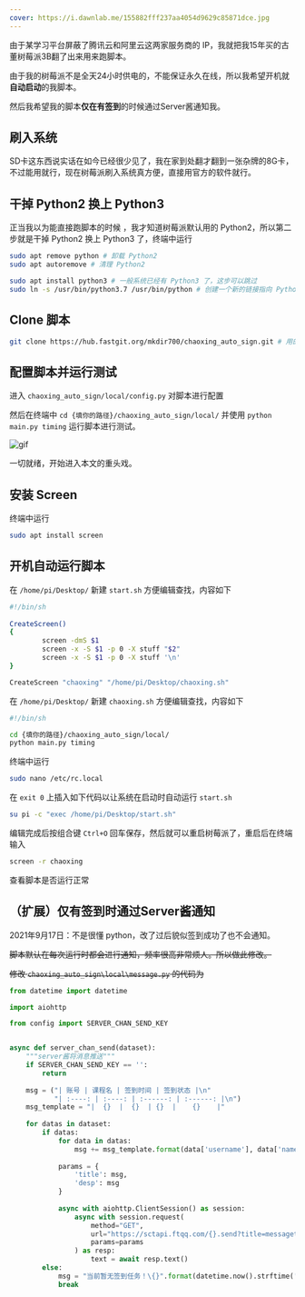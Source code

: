 ```yaml
---
cover: https://i.dawnlab.me/155882fff237aa4054d9629c85871dce.jpg
---
```


由于某学习平台屏蔽了腾讯云和阿里云这两家服务商的 IP，我就把我15年买的古董树莓派3B翻了出来用来跑脚本。

<!--more-->

由于我的树莓派不是全天24小时供电的，不能保证永久在线，所以我希望开机就**自动启动**的我脚本。

然后我希望我的脚本**仅在有签到**的时候通过Server酱通知我。

## 刷入系统

SD卡这东西说实话在如今已经很少见了，我在家到处翻才翻到一张杂牌的8G卡，不过能用就行，现在树莓派刷入系统真方便，直接用官方的软件就行。

## 干掉 Python2 换上 Python3

正当我以为能直接跑脚本的时候 ，我才知道树莓派默认用的 Python2，所以第二步就是干掉 Python2 换上 Python3 了，终端中运行

```sh
sudo apt remove python # 卸载 Python2 
sudo apt autoremove # 清理 Python2
```

```sh
sudo apt install python3 # 一般系统已经有 Python3 了，这步可以跳过
sudo ln -s /usr/bin/python3.7 /usr/bin/python #	创建一个新的链接指向 Python3
```

## Clone 脚本

```sh
git clone https://hub.fastgit.org/mkdir700/chaoxing_auto_sign.git # 用的 Github 加速源
```

## 配置脚本并运行测试

进入 `chaoxing_auto_sign/local/config.py`  对脚本进行配置

然后在终端中 `cd {填你的路径}/chaoxing_auto_sign/local/` 并使用 `python main.py timing` 运行脚本进行测试。

![gif](https://files.catbox.moe/fuix1y.gif)

一切就绪，开始进入本文的重头戏。

## 安装 Screen

终端中运行

```sh
sudo apt install screen
```

## 开机自动运行脚本

在 `/home/pi/Desktop/` 新建 `start.sh` 方便编辑查找，内容如下

```sh
#!/bin/sh
 
CreateScreen()
{
        screen -dmS $1
        screen -x -S $1 -p 0 -X stuff "$2"
        screen -x -S $1 -p 0 -X stuff '\n'
}

CreateScreen "chaoxing" "/home/pi/Desktop/chaoxing.sh"
```

在 `/home/pi/Desktop/` 新建 `chaoxing.sh` 方便编辑查找，内容如下

```sh
#!/bin/sh

cd {填你的路径}/chaoxing_auto_sign/local/
python main.py timing
```

终端中运行

```sh
sudo nano /etc/rc.local
```

在 `exit 0` 上插入如下代码以让系统在启动时自动运行 `start.sh`

```sh
su pi -c "exec /home/pi/Desktop/start.sh"
```

编辑完成后按组合键 `Ctrl+O` 回车保存，然后就可以重启树莓派了，重启后在终端输入

```sh
screen -r chaoxing
```

查看脚本是否运行正常

## （扩展）仅有签到时通过Server酱通知

2021年9月17日：不是很懂 python，改了过后貌似签到成功了也不会通知。

~~脚本默认在每次运行时都会进行通知，频率很高非常烦人。所以做此修改。~~

~~修改 `chaoxing_auto_sign\local\message.py` 的代码为~~

```python
from datetime import datetime

import aiohttp

from config import SERVER_CHAN_SEND_KEY


async def server_chan_send(dataset):
    """server酱将消息推送"""
    if SERVER_CHAN_SEND_KEY == '':
        return
    
    msg = ("| 账号 | 课程名 | 签到时间 | 签到状态 |\n"
           "| :----: | :----: | :------: | :------: |\n")
    msg_template = "|  {}  |  {}  | {}  |    {}    |"
    
    for datas in dataset:
        if datas:
            for data in datas:
                msg += msg_template.format(data['username'], data['name'], data['date'], data['status'])
                
            params = {
                'title': msg,
                'desp': msg
            }
            
            async with aiohttp.ClientSession() as session:
                async with session.request(
                    method="GET",
                    url="https://sctapi.ftqq.com/{}.send?title=messagetitle".format(SERVER_CHAN_SEND_KEY),
                    params=params
                ) as resp:
                    text = await resp.text()
        else:
            msg = "当前暂无签到任务！\{}".format(datetime.now().strftime('%Y年%m月%d日 %H:%M:%D'))
            break
```

